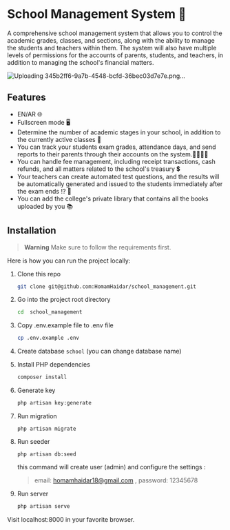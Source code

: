 
# School Management System 🏫

A comprehensive school management system that allows you to control the academic grades, classes, and sections, along with the ability to manage the students and teachers within them. The system will also have multiple levels of permissions for the accounts of parents, students, and teachers, in addition to managing the school's financial matters.

![Uploading 345b2ff6-9a7b-4548-bcfd-36bec03d7e7e.png…]()


## Features
- EN/AR 🌐
- Fullscreen mode 🖥
- Determine the number of academic stages in your school, in addition to the currently active classes 📖
- You can track your students exam grades, attendance days, and send reports to their parents through their accounts on the system.👨‍👩‍👧‍👦
- You can handle fee management, including receipt transactions, cash refunds, and all matters related to the school's treasury 💲
- Your teachers can create automated test questions, and the results will be automatically generated and issued to the students immediately after the exam ends ⁉️ 💯
- You can add the college's private library that contains all the books uploaded by you 📚
## Installation

> **Warning**
> Make sure to follow the requirements first.

Here is how you can run the project locally:
1. Clone this repo
    ```sh
    git clone git@github.com:HomamHaidar/school_management.git
    ```

1. Go into the project root directory
    ```sh
    cd  school_management
    ```

1. Copy .env.example file to .env file
    ```sh
    cp .env.example .env
    ```
1. Create database `school` (you can change database name)

1. Install PHP dependencies 
    ```sh
    composer install
    ```

1. Generate key 
    ```sh
    php artisan key:generate
    ```


1. Run migration
    ```
    php artisan migrate
    ```
    
1. Run seeder
    ```
    php artisan db:seed
    ```
      this command will create  user (admin) and  configure the settings :
     > email: homamhaidar18@gmail.com , password: 12345678

  
1. Run server 

   
    ```sh
    php artisan serve
    ```  
Visit localhost:8000 in your favorite browser.

